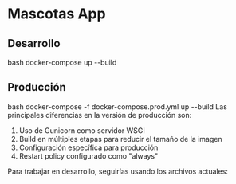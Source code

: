 # Mascotas App

## Desarrollo
bash
docker-compose up --build


## Producción
bash
docker-compose -f docker-compose.prod.yml up --build
Las principales diferencias en la versión de producción son:
1. Uso de Gunicorn como servidor WSGI
2. Build en múltiples etapas para reducir el tamaño de la imagen
3. Configuración específica para producción
4. Restart policy configurado como "always"

Para trabajar en desarrollo, seguirías usando los archivos actuales:
